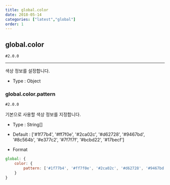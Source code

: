 ```yaml
---
title: global.color
date: 2018-05-14
categories: ["latest","global"]
order: 1
---
```


## global.color

`#2.0.0`

---

색상 정보를 설정합니다.

* Type : Object

### global.color.pattern

`#2.0.0`

기본으로 사용할 색상 정보를 지정합니다.

* Type : String[]

* Default : ['#1f77b4', '#ff7f0e', '#2ca02c', '#d62728', '#9467bd', '#8c564b', '#e377c2', '#7f7f7f', '#bcbd22', '#17becf']

* Format
```javascript
global: {
	color: {
		pattern: ['#1f77b4', '#ff7f0e', '#2ca02c', '#d62728', '#9467bd', '#8c564b', '#e377c2', '#7f7f7f', '#bcbd22', '#17becf']
	}
}
```
